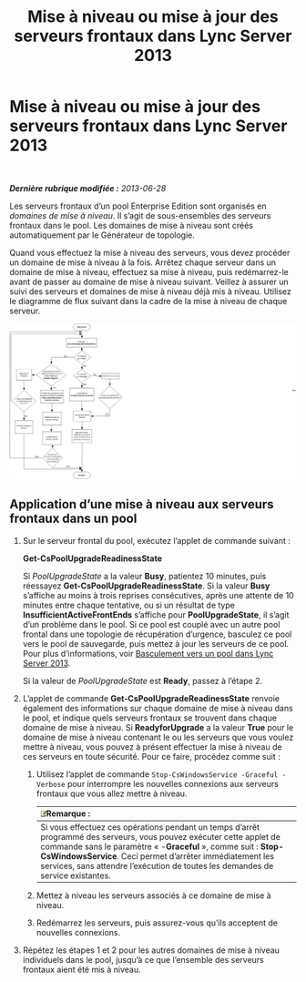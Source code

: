 ﻿---
title: Mise à niveau ou mise à jour des serveurs frontaux dans Lync Server 2013
TOCTitle: Mise à niveau ou mise à jour des serveurs frontaux dans Lync Server 2013
ms:assetid: 20fa39ae-ecfb-4c72-9cc4-8e183d3c752f
ms:mtpsurl: https://technet.microsoft.com/fr-fr/library/JJ204736(v=OCS.15)
ms:contentKeyID: 49296473
ms.date: 05/20/2016
mtps_version: v=OCS.15
ms.translationtype: HT
---

# Mise à niveau ou mise à jour des serveurs frontaux dans Lync Server 2013

 

_**Dernière rubrique modifiée :** 2013-06-28_

Les serveurs frontaux d’un pool Enterprise Edition sont organisés en *domaines de mise à niveau*. Il s’agit de sous-ensembles des serveurs frontaux dans le pool. Les domaines de mise à niveau sont créés automatiquement par le Générateur de topologie.

Quand vous effectuez la mise à niveau des serveurs, vous devez procéder un domaine de mise à niveau à la fois. Arrêtez chaque serveur dans un domaine de mise à niveau, effectuez sa mise à niveau, puis redémarrez-le avant de passer au domaine de mise à niveau suivant. Veillez à assurer un suivi des serveurs et domaines de mise à niveau déjà mis à niveau. Utilisez le diagramme de flux suivant dans la cadre de la mise à niveau de chaque serveur.

![Diagramme de mise à niveau de serveur](images/JJ204736.42ed59a4-1c26-49f7-ade4-a5a788457ab9(OCS.15).jpg "Diagramme de mise à niveau de serveur")

## Application d’une mise à niveau aux serveurs frontaux dans un pool

1.  Sur le serveur frontal du pool, exécutez l’applet de commande suivant :
    
    **Get-CsPoolUpgradeReadinessState**
    
    Si *PoolUpgradeState* a la valeur **Busy**, patientez 10 minutes, puis réessayez **Get-CsPoolUpgradeReadinessState**. Si la valeur **Busy** s’affiche au moins à trois reprises consécutives, après une attente de 10 minutes entre chaque tentative, ou si un résultat de type **InsufficientActiveFrontEnds** s’affiche pour **PoolUpgradeState**, il s’agit d’un problème dans le pool. Si ce pool est couplé avec un autre pool frontal dans une topologie de récupération d’urgence, basculez ce pool vers le pool de sauvegarde, puis mettez à jour les serveurs de ce pool. Pour plus d’informations, voir [Basculement vers un pool dans Lync Server 2013](lync-server-2013-failing-over-a-pool.md).
    
    Si la valeur de *PoolUpgradeState* est **Ready**, passez à l’étape 2.

2.  L’applet de commande **Get-CsPoolUpgradeReadinessState** renvoie également des informations sur chaque domaine de mise à niveau dans le pool, et indique quels serveurs frontaux se trouvent dans chaque domaine de mise à niveau. Si **ReadyforUpgrade** a la valeur **True** pour le domaine de mise à niveau contenant le ou les serveurs que vous voulez mettre à niveau, vous pouvez à présent effectuer la mise à niveau de ces serveurs en toute sécurité. Pour ce faire, procédez comme suit :
    
    1.  Utilisez l’applet de commande `Stop-CsWindowsService -Graceful -Verbose` pour interrompre les nouvelles connexions aux serveurs frontaux que vous allez mettre à niveau.
        
        <table>
        <thead>
        <tr class="header">
        <th><img src="images/Gg398920.note(OCS.15).gif" title="note" alt="note" />Remarque :</th>
        </tr>
        </thead>
        <tbody>
        <tr class="odd">
        <td>Si vous effectuez ces opérations pendant un temps d’arrêt programmé des serveurs, vous pouvez exécuter cette applet de commande sans le paramètre « -<strong>Graceful</strong> », comme suit : <strong>Stop-CsWindowsService</strong>. Ceci permet d’arrêter immédiatement les services, sans attendre l’exécution de toutes les demandes de service existantes.</td>
        </tr>
        </tbody>
        </table>
    
    2.  Mettez à niveau les serveurs associés à ce domaine de mise à niveau.
    
    3.  Redémarrez les serveurs, puis assurez-vous qu’ils acceptent de nouvelles connexions.

3.  Répétez les étapes 1 et 2 pour les autres domaines de mise à niveau individuels dans le pool, jusqu’à ce que l’ensemble des serveurs frontaux aient été mis à niveau.

